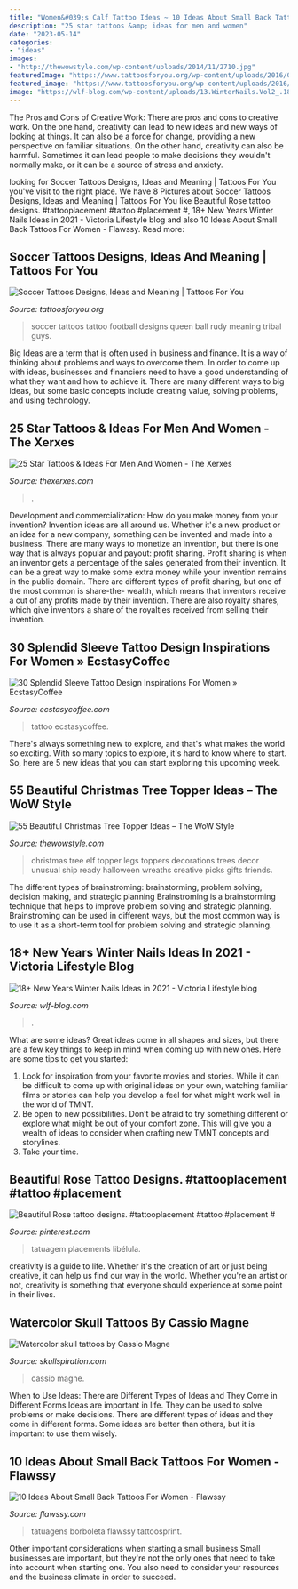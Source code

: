 ```yaml
---
title: "Women&#039;s Calf Tattoo Ideas ~ 10 Ideas About Small Back Tattoos For Women"
description: "25 star tattoos &amp; ideas for men and women"
date: "2023-05-14"
categories:
- "ideas"
images:
- "http://thewowstyle.com/wp-content/uploads/2014/11/2710.jpg"
featuredImage: "https://www.tattoosforyou.org/wp-content/uploads/2016/05/Soccer-Tattoo.jpg"
featured_image: "https://www.tattoosforyou.org/wp-content/uploads/2016/05/Soccer-Tattoo.jpg"
image: "https://wlf-blog.com/wp-content/uploads/13.WinterNails.Vol2_.18-768x816.jpeg"
---
```



The Pros and Cons of Creative Work:
There are pros and cons to creative work. On the one hand, creativity can lead to new ideas and new ways of looking at things. It can also be a force for change, providing a new perspective on familiar situations. On the other hand, creativity can also be harmful. Sometimes it can lead people to make decisions they wouldn't normally make, or it can be a source of stress and anxiety.

	

		
looking for Soccer Tattoos Designs, Ideas and Meaning | Tattoos For You you've visit to the right place. We have 8 Pictures about Soccer Tattoos Designs, Ideas and Meaning | Tattoos For You like Beautiful Rose tattoo designs. #tattooplacement #tattoo #placement #, 18+ New Years Winter Nails Ideas in 2021 - Viсtoria Lifestyle blog and also 10 Ideas About Small Back Tattoos For Women - Flawssy. Read more:
		
    
## Soccer Tattoos Designs, Ideas And Meaning | Tattoos For You

<img loading=lazy src="https://www.tattoosforyou.org/wp-content/uploads/2016/05/Soccer-Tattoo.jpg" onerror="this.onerror=null;this.src='https://tse3.mm.bing.net/th?id=OIP.7kcMgP9vOfWOZG4k-inpcwAAAA&amp;pid=15.1';" alt="Soccer Tattoos Designs, Ideas and Meaning | Tattoos For You">

_Source: tattoosforyou.org_

>soccer tattoos tattoo football designs queen ball rudy meaning tribal guys. 

	

Big Ideas are a term that is often used in business and finance. It is a way of thinking about problems and ways to overcome them. In order to come up with ideas, businesses and financiers need to have a good understanding of what they want and how to achieve it. There are many different ways to big ideas, but some basic concepts include creating value, solving problems, and using technology.

    
## 25 Star Tattoos &amp; Ideas For Men And Women - The Xerxes

<img loading=lazy src="http://thexerxes.com/wp-content/uploads/2016/03/Star-Shoulder-Tattoo.jpg" onerror="this.onerror=null;this.src='https://tse2.mm.bing.net/th?id=OIP.fBfCn5qDL7iGuR9o4QzzvQHaLH&amp;pid=15.1';" alt="25 Star Tattoos &amp; Ideas For Men And Women - The Xerxes">

_Source: thexerxes.com_

>. 

	

Development and commercialization: How do you make money from your invention?
Invention ideas are all around us. Whether it's a new product or an idea for a new company, something can be invented and made into a business. There are many ways to monetize an invention, but there is one way that is always popular and payout: profit sharing. Profit sharing is when an inventor gets a percentage of the sales generated from their invention. It can be a great way to make some extra money while your invention remains in the public domain. There are different types of profit sharing, but one of the most common is share-the- wealth, which means that inventors receive a cut of any profits made by their invention. There are also royalty shares, which give inventors a share of the royalties received from selling their invention.

    
## 30 Splendid Sleeve Tattoo Design Inspirations For Women » EcstasyCoffee

<img loading=lazy src="https://i1.wp.com/www.ecstasycoffee.com/wp-content/uploads/2016/09/Flower-Sleeve-Tattoo-Idea-for-Women.jpg?resize=600%2C798" onerror="this.onerror=null;this.src='https://tse2.mm.bing.net/th?id=OIP.z_MB7dnqLh_DEAJkpgYFmwHaJ2&amp;pid=15.1';" alt="30 Splendid Sleeve Tattoo Design Inspirations For Women » EcstasyCoffee">

_Source: ecstasycoffee.com_

>tattoo ecstasycoffee. 

	

There's always something new to explore, and that's what makes the world so exciting. With so many topics to explore, it's hard to know where to start.  So, here are 5 new ideas that you can start exploring this upcoming week.

    
## 55 Beautiful Christmas Tree Topper Ideas – The WoW Style

<img loading=lazy src="http://thewowstyle.com/wp-content/uploads/2014/11/2710.jpg" onerror="this.onerror=null;this.src='https://tse2.mm.bing.net/th?id=OIP.OdfO4JRcme_4B8UA0LsQawHaJ4&amp;pid=15.1';" alt="55 Beautiful Christmas Tree Topper Ideas – The WoW Style">

_Source: thewowstyle.com_

>christmas tree elf topper legs toppers decorations trees decor unusual ship ready halloween wreaths creative picks gifts friends. 

	

The different types of brainstroming: brainstorming, problem solving, decision making, and strategic planning
Brainstroming is a brainstorming technique that helps to improve problem solving and strategic planning. Brainstroming can be used in different ways, but the most common way is to use it as a short-term tool for problem solving and strategic planning.

    
## 18+ New Years Winter Nails Ideas In 2021 - Viсtoria Lifestyle Blog

<img loading=lazy src="https://wlf-blog.com/wp-content/uploads/13.WinterNails.Vol2_.18-768x816.jpeg" onerror="this.onerror=null;this.src='https://tse3.mm.bing.net/th?id=OIP.nhQxTk25YfKu4nD_eaO2xwHaH3&amp;pid=15.1';" alt="18+ New Years Winter Nails Ideas in 2021 - Viсtoria Lifestyle blog">

_Source: wlf-blog.com_

>. 

	

What are some ideas?
Great ideas come in all shapes and sizes, but there are a few key things to keep in mind when coming up with new ones. Here are some tips to get you started: 
1. Look for inspiration from your favorite movies and stories. While it can be difficult to come up with original ideas on your own, watching familiar films or stories can help you develop a feel for what might work well in the world of TMNT. 
2. Be open to new possibilities. Don’t be afraid to try something different or explore what might be out of your comfort zone. This will give you a wealth of ideas to consider when crafting new TMNT concepts and storylines. 
3. Take your time.

    
## Beautiful Rose Tattoo Designs. #tattooplacement #tattoo #placement #

<img loading=lazy src="https://i.pinimg.com/736x/31/cf/d1/31cfd1885b74d25ce56be0d392131809.jpg" onerror="this.onerror=null;this.src='https://tse2.mm.bing.net/th?id=OIP.ifAFrzMpDElV4Nxl1oDZBQHaHa&amp;pid=15.1';" alt="Beautiful Rose tattoo designs. #tattooplacement #tattoo #placement #">

_Source: pinterest.com_

>tatuagem placements libélula. 

	

creativity is a guide to life. Whether it's the creation of art or just being creative, it can help us find our way in the world. Whether you're an artist or not, creativity is something that everyone should experience at some point in their lives.

    
## Watercolor Skull Tattoos By Cassio Magne

<img loading=lazy src="https://www.skullspiration.com/wp-content/uploads/2014/08/skull-tattoo-by-Cassio-Magne.jpg" onerror="this.onerror=null;this.src='https://tse4.mm.bing.net/th?id=OIP.Q7HvOMSuHggtfKVdNdnypgHaJ4&amp;pid=15.1';" alt="Watercolor skull tattoos by Cassio Magne">

_Source: skullspiration.com_

>cassio magne. 

	

When to Use Ideas: There are Different Types of Ideas and They Come in Different Forms
Ideas are important in life. They can be used to solve problems or make decisions. There are different types of ideas and they come in different forms. Some ideas are better than others, but it is important to use them wisely.

    
## 10 Ideas About Small Back Tattoos For Women - Flawssy

<img loading=lazy src="https://www.flawssy.com/wp-content/uploads/2016/06/Small-Butterfly-Tattoos-for-Women-3.jpg" onerror="this.onerror=null;this.src='https://tse3.mm.bing.net/th?id=OIP.9ii_Z6jamskNf4s7pVuJggHaLI&amp;pid=15.1';" alt="10 Ideas About Small Back Tattoos For Women - Flawssy">

_Source: flawssy.com_

>tatuagens borboleta flawssy tattoosprint. 

	

Other important considerations when starting a small business
Small businesses are important, but they're not the only ones that need to take into account when starting one. You also need to consider your resources and the business climate in order to succeed.


